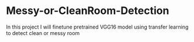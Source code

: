# Messy-or-CleanRoom-Detection
In this project I will finetune pretrained VGG16 model using transfer learning to detect clean or messy room
